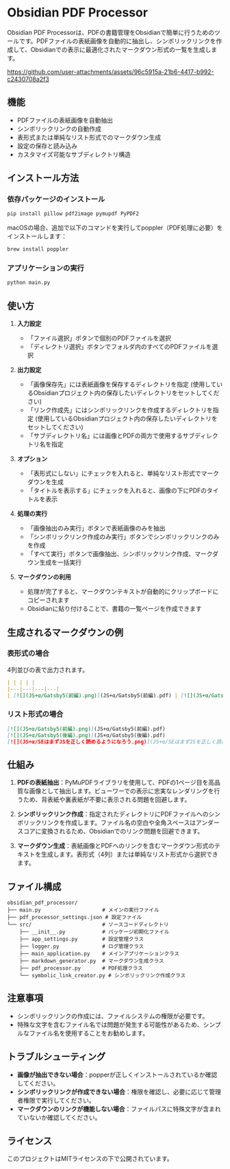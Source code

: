 # Obsidian PDF Processor

Obsidian PDF Processorは、PDFの書籍管理をObsidianで簡単に行うためのツールです。PDFファイルの表紙画像を自動的に抽出し、シンボリックリンクを作成して、Obsidianでの表示に最適化されたマークダウン形式の一覧を生成します。

https://github.com/user-attachments/assets/96c5915a-21b6-4417-b992-c2430708a2f3

## 機能

- PDFファイルの表紙画像を自動抽出
- シンボリックリンクの自動作成
- 表形式または単純なリスト形式でのマークダウン生成
- 設定の保存と読み込み
- カスタマイズ可能なサブディレクトリ構造

## インストール方法

### 依存パッケージのインストール

```bash
pip install pillow pdf2image pymupdf PyPDF2
```

macOSの場合、追加で以下のコマンドを実行してpoppler（PDF処理に必要）をインストールします：

```bash
brew install poppler
```

### アプリケーションの実行

```bash
python main.py
```

## 使い方

1. **入力設定**
   - 「ファイル選択」ボタンで個別のPDFファイルを選択
   - 「ディレクトリ選択」ボタンでフォルダ内のすべてのPDFファイルを選択

2. **出力設定**
   - 「画像保存先」には表紙画像を保存するディレクトリを指定 (使用しているObsidianプロジェクト内の保存したいディレクトリをセットしてください)
   - 「リンク作成先」にはシンボリックリンクを作成するディレクトリを指定 (使用しているObsidianプロジェクト内の保存したいディレクトリをセットしてください)
   - 「サブディレクトリ名」には画像とPDFの両方で使用するサブディレクトリ名を指定

3. **オプション**
   - 「表形式にしない」にチェックを入れると、単純なリスト形式でマークダウンを生成
   - 「タイトルを表示する」にチェックを入れると、画像の下にPDFのタイトルを表示

4. **処理の実行**
   - 「画像抽出のみ実行」ボタンで表紙画像のみを抽出
   - 「シンボリックリンク作成のみ実行」ボタンでシンボリックリンクのみを作成
   - 「すべて実行」ボタンで画像抽出、シンボリックリンク作成、マークダウン生成を一括実行

5. **マークダウンの利用**
   - 処理が完了すると、マークダウンテキストが自動的にクリップボードにコピーされます
   - Obsidianに貼り付けることで、書籍の一覧ページを作成できます

## 生成されるマークダウンの例

### 表形式の場合
4列並びの表で出力されます。

```markdown
| | | | |
|---|---|---|---|
| [![](JS+α/Gatsby5(前編).png)](JS+α/Gatsby5(前編).pdf) | [![](JS+α/Gatsby5(後編).png)](JS+α/Gatsby5(後編).pdf) | [![](JS+α/SEはまずJSを正しく読めるようになろう.png)](JS+α/SEはまずJSを正しく読めるようになろう.pdf) | [![](JS+α/[Gatsby]サイト.png)](JS+α/[Gatsby]サイト.pdf) |
```

### リスト形式の場合

```markdown
[![](JS+α/Gatsby5(前編).png)](JS+α/Gatsby5(前編).pdf)
[![](JS+α/Gatsby5(後編).png)](JS+α/Gatsby5(後編).pdf)
[![](JS+α/SEはまずJSを正しく読めるようになろう.png)](JS+α/SEはまずJSを正しく読めるようになろう.pdf)
```

## 仕組み

1. **PDFの表紙抽出**：PyMuPDFライブラリを使用して、PDFの1ページ目を高品質な画像として抽出します。ビューワーでの表示に忠実なレンダリングを行うため、背表紙や裏表紙が不要に表示される問題を回避します。

2. **シンボリックリンク作成**：指定されたディレクトリにPDFファイルへのシンボリックリンクを作成します。ファイル名の空白や全角スペースはアンダースコアに変換されるため、Obsidianでのリンク問題を回避できます。

3. **マークダウン生成**：表紙画像とPDFへのリンクを含むマークダウン形式のテキストを生成します。表形式（4列）または単純なリスト形式から選択できます。

## ファイル構成

```
obsidian_pdf_processor/
├── main.py                    # メインの実行ファイル
├── pdf_processor_settings.json # 設定ファイル
└── src/                       # ソースコードディレクトリ
    ├── __init__.py            # パッケージ初期化ファイル
    ├── app_settings.py        # 設定管理クラス
    ├── logger.py              # ログ管理クラス
    ├── main_application.py    # メインアプリケーションクラス
    ├── markdown_generator.py  # マークダウン生成クラス
    ├── pdf_processor.py       # PDF処理クラス
    └── symbolic_link_creator.py # シンボリックリンク作成クラス
```

## 注意事項

- シンボリックリンクの作成には、ファイルシステムの権限が必要です。
- 特殊な文字を含むファイル名では問題が発生する可能性があるため、シンプルなファイル名を使用することをお勧めします。

## トラブルシューティング

- **画像が抽出できない場合**：popperが正しくインストールされているか確認してください。
- **シンボリックリンクが作成できない場合**：権限を確認し、必要に応じて管理者権限で実行してください。
- **マークダウンのリンクが機能しない場合**：ファイルパスに特殊文字が含まれていないか確認してください。

## ライセンス

このプロジェクトはMITライセンスの下で公開されています。
